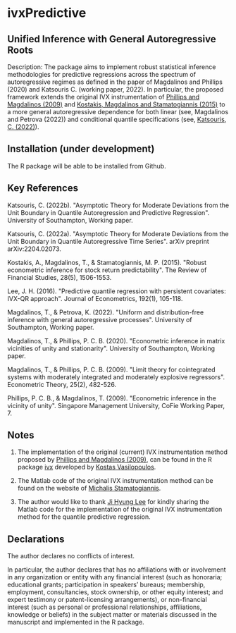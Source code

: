 # ivxPredictive 

## Unified Inference with General Autoregressive Roots

Description: The package aims to implement robust statistical inference methodologies for predictive regressions across the spectrum of autoregressive regimes as defined in the paper of Magdalinos and Phillips (2020) and Katsouris C. (working paper, 2022). In particular, the proposed framework extends the original IVX instrumentation of [Phillips and Magdalinos (2009)](https://ideas.repec.org/p/skb/wpaper/cofie-06-2009.html) and [Kostakis, Magdalinos and Stamatogiannis (2015)](https://academic.oup.com/rfs/article/28/5/1506/1867633?login=true) to a more general autoregressive dependence for both linear (see, Magdalinos and Petrova (2022)) and conditional quantile specifications (see, [Katsouris, C. (2022)](https://arxiv.org/abs/2204.02073)).  

## Installation (under development) 

The R package will be able to be installed from Github.

## Key References

Katsouris, C. (2022b). "Asymptotic Theory for Moderate Deviations from the Unit Boundary in Quantile Autoregression and Predictive Regression". University of Southampton, Working paper.  

Katsouris, C. (2022a). "Asymptotic Theory for Moderate Deviations from the Unit Boundary in Quantile Autoregressive Time Series". arXiv preprint arXiv:2204.02073.

Kostakis, A., Magdalinos, T., & Stamatogiannis, M. P. (2015). "Robust econometric inference for stock return predictability". The Review of Financial Studies, 28(5), 1506-1553.

Lee, J. H. (2016). "Predictive quantile regression with persistent covariates: IVX-QR approach". Journal of Econometrics, 192(1), 105-118.

Magdalinos, T., & Petrova, K. (2022). "Uniform and distribution-free inference with general autoregressive processes". University of Southampton, Working paper. 

Magdalinos, T., & Phillips, P. C. B. (2020). "Econometric inference in matrix vicinities of unity and stationarity". University of Southampton, Working paper.  

Magdalinos, T., & Phillips, P. C. B. (2009). "Limit theory for cointegrated systems with moderately integrated and moderately explosive regressors". Econometric Theory, 25(2), 482-526.

Phillips, P. C. B., & Magdalinos, T. (2009). "Econometric inference in the vicinity of unity". Singapore Management University, CoFie Working Paper, 7.

## Notes

1. The implementation of the original (current) IVX instrumentation method proposed by [Phillips and Magdalinos (2009)](https://ideas.repec.org/p/skb/wpaper/cofie-06-2009.html), can be found in the R package [ivx](https://github.com/kvasilopoulos/ivx) developed by [Kostas Vasilopoulos](https://github.com/kvasilopoulos).

2. The Matlab code of the original IVX instrumentation method can be found on the website of [Michalis Stamatogiannis](https://sites.google.com/site/mpstamatogiannis/home).

3. The author would like to thank [Ji Hyung Lee](https://economics.illinois.edu/profile/jihyung) for kindly sharing the Matlab code for the implementation of the original IVX instrumentation method for the quantile predictive regression. 

## Declarations

The author declares no conflicts of interest. 

In particular, the author declares that has no affiliations with or involvement in any organization or entity with any financial interest (such as honoraria; educational grants; participation in speakers’ bureaus; membership, employment, consultancies, stock ownership, or other equity interest; and expert testimony or patent-licensing arrangements), or non-financial interest (such as personal or professional relationships, affiliations, knowledge or beliefs) in the subject matter or materials discussed in the manuscript and implemented in the R package.



